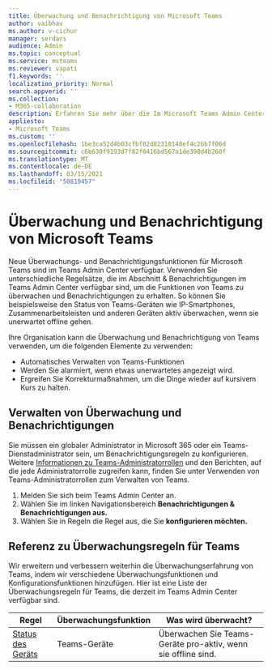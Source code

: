 ```yaml
---
title: Überwachung und Benachrichtigung von Microsoft Teams
author: vaibhav
ms.author: v-cichur
manager: serdars
audience: Admin
ms.topic: conceptual
ms.service: msteams
ms.reviewer: vapati
f1.keywords: ''
localization_priority: Normal
search.appverid: ''
ms.collection:
- M365-collaboration
description: Erfahren Sie mehr über die Im Microsoft Teams Admin Center verfügbaren Funktionen für Benachrichtigungen und Benachrichtigungen.
appliesto:
- Microsoft Teams
ms.custom: ''
ms.openlocfilehash: 1be3ca52d4b03cfbf82d82310148ef4c2bb7f06d
ms.sourcegitcommit: c6b630f9193d7f82f0416bd567a1de390d4b260f
ms.translationtype: MT
ms.contentlocale: de-DE
ms.lasthandoff: 03/15/2021
ms.locfileid: "50819457"
---
```

# <a name="microsoft-teams-monitoring-and-alerting"></a>Überwachung und Benachrichtigung von Microsoft Teams

Neue Überwachungs- und Benachrichtigungsfunktionen für Microsoft Teams sind im Teams Admin Center verfügbar. Verwenden Sie unterschiedliche Regelsätze, die im Abschnitt & Benachrichtigungen im Teams Admin Center verfügbar sind, um die Funktionen von Teams zu überwachen und Benachrichtigungen zu erhalten.  So können Sie beispielsweise den Status von Teams-Geräten wie IP-Smartphones, Zusammenarbeitsleisten und anderen Geräten aktiv überwachen, wenn sie unerwartet offline gehen.  

Ihre Organisation kann die Überwachung und Benachrichtigung von Teams verwenden, um die folgenden Elemente zu verwenden:

- Automatisches Verwalten von Teams-Funktionen
- Werden Sie alarmiert, wenn etwas unerwartetes angezeigt wird.
- Ergreifen Sie Korrekturmaßnahmen, um die Dinge wieder auf kursivem Kurs zu halten.

## <a name="how-to-manage-monitoring-and-alerting"></a>Verwalten von Überwachung und Benachrichtigungen

 Sie müssen ein globaler Administrator in Microsoft 365 oder ein Teams-Dienstadministrator sein, um Benachrichtigungsregeln zu konfigurieren. Weitere [Informationen zu Teams-Administratorrollen](../using-admin-roles.md) und den Berichten, auf die jede Administratorrolle zugreifen kann, finden Sie unter Verwenden von Teams-Administratorrollen zum Verwalten von Teams.

1. Melden Sie sich beim Teams Admin Center an.
2. Wählen Sie im linken Navigationsbereich **Benachrichtigungen & Benachrichtigungen aus.**
3. Wählen Sie in Regeln die Regel aus, die Sie **konfigurieren möchten.**

## <a name="teams-monitoring-rules-reference"></a>Referenz zu Überwachungsregeln für Teams

Wir erweitern und verbessern weiterhin die Überwachungserfahrung von Teams, indem wir verschiedene Überwachungsfunktionen und Konfigurationsfunktionen hinzufügen. Hier ist eine Liste der Überwachungsregeln für Teams, die derzeit im Teams Admin Center verfügbar sind.


|Regel  |Überwachungsfunktion|Was wird überwacht? |
|---------|---------|---------|
|[Status des Geräts](device-health-status.md)  |Teams-Geräte | Überwachen Sie Teams-Geräte pro-aktiv, wenn sie offline sind.|
